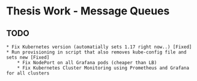 # Thesis Work - Message Queues

## TODO 

	* Fix Kubernetes version (automatially sets 1.17 right now..) [Fixed]
	* Run provisioning in script that also removes kube-config file and sets new [Fixed]
    	* Fix NodePort on all Grafana pods (cheaper than LB)
    	* Fix Kubernetes Cluster Monitoring using Prometheus and Grafana for all clusters
